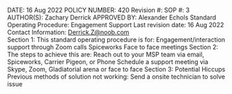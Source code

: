 DATE: 16 Aug 2022
POLICY NUMBER: 420
Revision #:
SOP #: 3
AUTHOR(S): Zachary Derrick
APPROVED BY: Alexander Echols
Standard Operating Procedure: Engagement Support
Last revision date: 16 Aug 2022									
Contact Information: Derrick.Z@noob.com								
Section 1: This standard operating procedure is for: Engagement/interaction support
through Zoom calls
Spiceworks
Face to face meetings
Section 2: The steps to achieve this are:
Reach out to your MSP team via email, Spiceworks, Carrier Pigeon, or Phone
Schedule a support meeting via Skype, Zoom, Gladiatorial arena or face to face
Section 3: Potential Hiccups
Previous methods of solution not working: Send a onsite technician to solve issue


